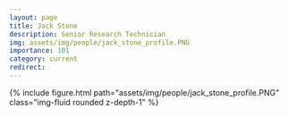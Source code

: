 ```yaml
---
layout: page
title: Jack Stone
description: Senior Research Technician
img: assets/img/people/jack_stone_profile.PNG
importance: 101
category: current
redirect: 
---
```

<div class="container">
        {% include figure.html path="assets/img/people/jack_stone_profile.PNG" class="img-fluid rounded z-depth-1" %}
</div>